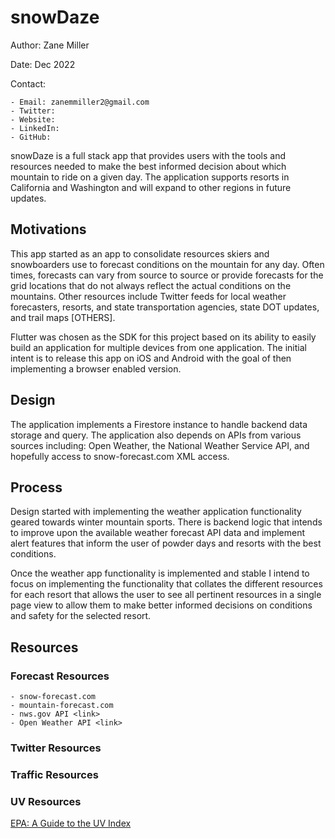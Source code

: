 # snowDaze

Author:
Zane
Miller<p>
Date:
Dec
2022<p>
Contact:

    - Email: zanemmiller2@gmail.com
    - Twitter: 
    - Website: 
    - LinkedIn:
    - GitHub: 

<p>
snowDaze is a full stack app that provides users with the tools and resources needed 
to make the best informed decision about which mountain to ride on a given day. The  
application supports resorts in California and Washington and will expand to other 
regions in future updates. 
</p>

## Motivations

<p>
This app started as an app to consolidate resources skiers and snowboarders use to 
forecast conditions on the mountain for any day. Often times, forecasts can vary from 
source to source or provide forecasts for the grid locations that do not always 
reflect the actual conditions on the mountains. Other resources include Twitter feeds 
for local weather forecasters, resorts, and state transportation agencies, state DOT 
updates, and trail maps [OTHERS].
</p>
<p>
Flutter was chosen as the SDK for this project based on its ability to easily build an 
application for multiple devices from one application. The initial intent is to release 
this app on iOS and Android with the goal of then implementing a browser enabled version. 
</p>

## Design

<p>
The application implements a Firestore instance to handle backend data storage and query. 
The application also depends on APIs from various sources including: Open Weather, 
the National Weather Service API, and hopefully access to snow-forecast.com XML access.
</p>

## Process

<p>
Design started with implementing the weather application functionality geared towards 
winter mountain sports. There is backend logic that intends to improve upon the available 
weather forecast API data and implement alert features that inform the user of powder days 
and resorts with the best conditions.
</p>
<p> 
Once the weather app functionality is implemented and stable I intend to focus on 
implementing the functionality that collates the different resources for each resort that 
allows the user to see all pertinent resources in a single page view to allow them to make 
better informed decisions on conditions and safety for the selected resort. 
</p>

## Resources

### Forecast Resources

    - snow-forecast.com
    - mountain-forecast.com
    - nws.gov API <link>
    - Open Weather API <link>

### Twitter Resources

### Traffic Resources

### UV Resources
<p>
    <a href="https://www.epa.gov/sites/default/files/documents/uviguide.pdf">EPA: A Guide to the UV Index</a>
</p>